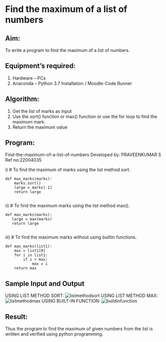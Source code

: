 # Find the maximum of a list of numbers
## Aim:
To write a program to find the maximum of a list of numbers.

## Equipment’s required:
1.	Hardware – PCs
2.	Anaconda – Python 3.7 Installation / Moodle-Code Runner

## Algorithm:
1.	Get the list of marks as input
2.	Use the sort() function or max() function or use the for loop to find the maximum mark.
3.	Return the maximum value

## Program:
Find-the-maximum-of-a-list-of-numbers
Developed by: PRAVEENKUMAR S
Ref no:22004035

i)	# To find the maximum of marks using the list method sort.
```
def max_marks(marks):
    marks.sort()
    large = marks[-1]
    return large
    
```

ii)	# To find the maximum marks using the list method max().
```
def max_marks(marks):
   large = max(marks)
   return large
   
```

iii) # To find the maximum marks without using builtin functions.
```
def max_marks(list1):
    max = list1[0]
    for i in list1:
        if i > max:
            max = i
    return max

```
## Sample Input and Output
USING LIST METHOD SORT:
![listmethodsort](https://user-images.githubusercontent.com/119559827/214597273-4967a4d6-ba8e-4a08-9b28-ff836b2c6bfc.png)
USING LIST METHOD MAX:
![listmethodmax](https://user-images.githubusercontent.com/119559827/214597442-8011ae4c-1f8f-4fb3-aa69-5c5f1b89f4d6.png)
USING BUILT-IN FUNCTION:
![buildinfunction](https://user-images.githubusercontent.com/119559827/214597574-be6a5750-03d9-438f-9c84-2d7702b065e7.png)

## Result:
Thus the program to find the maximum of given numbers from the list is written and verified using python programming.
